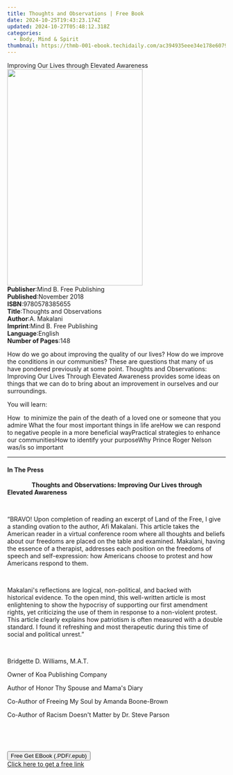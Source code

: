 ```yaml
---
title: Thoughts and Observations | Free Book
date: 2024-10-25T19:43:23.174Z
updated: 2024-10-27T05:48:12.318Z
categories:
  - Body, Mind & Spirit
thumbnail: https://thmb-001-ebook.techidaily.com/ac394935eee34e178e6079a55cd0df8767fbe90cab103fccba9dc771fc3f1d00.jpg
---
```

<main id="book-container">
  <div class="flex flex-col">
    <div class="book-brief flex-1 py-6 px-4 sm:p-6 md:py-10 md:px-8">
      <!-- brief-->
      <div class="book-brief-main">
        Improving Our Lives through Elevated Awareness
      </div>
    </div>
    <div
      class="book-meta-info flex-1 grid gap-4 col-start-1 col-end-3 row-start-1 sm:mb-6 sm:grid-cols-4 lg:gap-6 lg:col-start-2 lg:row-end-6 lg:row-span-6 lg:mb-0"
    >
      <div
        class="book-meta-info-left place-content-center mt-4 p-4 text-sm leading-6 col-start-2 col-span-2 dark:text-slate-400"
      >
        <img
          class="w-full h-500 object-cover rounded-lg sm:h-255 sm:col-span-2 lg:col-span-full"
          src="https://img-001-ebook.techidaily.com/07d980d74d8fd3d7bc12294f77f24d5dc2556288963317bb8cbb4c2dc1e2d836.jpg"
          alt=""
          width="312"
          height="500"
        />
      </div>
      <div
        class="book-meta-info-right mt-2 col-start-1 row-start-2 col-span-3 self-center"
      >
        <!-- meta data  -->
        <div class="flex flex-col px-4 md:px-8">
          <div class="flex-1">
            <strong>Publisher</strong>:<span class="px-2"
              >Mind B. Free Publishing</span
            >
          </div>
          <div class="flex-1">
            <strong>Published</strong>:<span class="px-2">November 2018</span>
          </div>
          <div class="flex-1">
            <strong>ISBN</strong>:<span class="px-2">9780578385655</span>
          </div>
          <div class="flex-1">
            <strong>Title</strong>:<span class="px-2"
              >Thoughts and Observations</span
            >
          </div>
          <div class="flex-1">
            <strong>Author</strong>:<span class="px-2">A. Makalani</span>
          </div>
          <div class="flex-1">
            <strong>Imprint</strong>:<span class="px-2"
              >Mind B. Free Publishing</span
            >
          </div>
          <div class="flex-1">
            <strong>Language</strong>:<span class="px-2">English</span>
          </div>
          <div class="flex-1">
            <strong>Number of Pages</strong>:<span class="px-2">148</span>
          </div>
        </div>
      </div>
    </div>
    <div class="book-description flex-1 py-6 px-4 sm:p-6 md:py-10 md:px-8">
      <div class="book-description-main">
        <div accordion-content="" id="description">
          <p>
            How do we go about improving the quality of our lives? How do we
            improve the conditions in our communities? These are questions that
            many of us have pondered previously at some point. Thoughts and
            Observations: Improving Our Lives Through Elevated Awareness
            provides some ideas on things that we can do to bring about an
            improvement in ourselves and our surroundings.
          </p>
          <p>You will learn:</p>
          How&nbsp; to minimize the pain of the death of a loved one or someone
          that you admire&nbsp;What the four most important things in life
          areHow we can respond to negative people in a more beneficial
          wayPractical strategies to enhance our communitiesHow to identify your
          purposeWhy Prince Roger Nelson was/is so important
        </div>
      </div>
    </div>
    <div class="book-excerpts flex-1 py-6 px-4 sm:p-6 md:py-10 md:px-8">
      <!-- excerpts-->
      <div class="book-excerpts-main">
        <hr />
        <h4 class="placeholder placeholder-heading">
          <span>In The Press</span>
        </h4>
        <p></p>
        <p>
          <strong
            >&nbsp; &nbsp; &nbsp; &nbsp; &nbsp; &nbsp; &nbsp; &nbsp;&nbsp;
            Thoughts and Observations: Improving Our Lives through Elevated
            Awareness</strong
          >
        </p>
        <p>&nbsp;</p>
        <p>
          “BRAVO! Upon completion of reading an excerpt&nbsp;of Land of the
          Free, I give a standing&nbsp;ovation to the author, Afi Makalani. This
          article takes the American reader in a virtual conference room where
          all thoughts and beliefs about our freedoms are placed on the
          table&nbsp;and examined. Makalani, having the essence of a therapist,
          addresses each position on the freedoms of speech and self-expression:
          how Americans&nbsp;choose to protest&nbsp;and how Americans respond to
          them.&nbsp;
        </p>
        <p>&nbsp;</p>
        <p>
          Makalani's reflections are logical, non-political, and backed with
          historical&nbsp;evidence. To the open mind, this well-written article
          is most enlightening&nbsp;to show the hypocrisy of supporting our
          first amendment rights, yet criticizing the use&nbsp;of them in
          response to a non-violent protest. This article clearly
          explains&nbsp;how patriotism is often measured with a double standard.
          I found it refreshing and most therapeutic during this time of social
          and political unrest.”
        </p>
        <p>&nbsp;</p>
        <p>Bridgette D. Williams, M.A.T.</p>
        <p>Owner of Koa Publishing Company</p>
        <p>Author of Honor Thy Spouse and Mama's Diary</p>
        <p>Co-Author of Freeing My Soul by Amanda Boone-Brown</p>
        <p>Co-Author of Racism Doesn't Matter by Dr. Steve Parson</p>
        <p>&nbsp;</p>
        <p>&nbsp;</p>
        <p></p>
      </div>
    </div>
    <div
      class="book-about-author flex-1 py-6 px-4 sm:p-6 md:py-10 md:px-8"
    ></div>
    <div class="book-free-get flex-1 py-6 px-4 sm:p-6 md:py-10 md:px-8">
      <button
        id="btn-free-get"
        class="bg-blue-500 hover:bg-blue-700 text-white font-bold py-2 px-4 rounded"
      >
        Free Get EBook (.PDF/.epub)
      </button>
      <div id="countdown-display" class="px-2 text-lg mt-2"></div>
      <a
        id="free-link"
        class="hidden bg-blue-500 hover:bg-blue-700 text-white font-bold py-2 px-4 rounded"
        href="https://www.ebooks.com/en-us/book/210518849/thoughts-and-observations/a-makalani/"
        target="_blank"
        >Click here to get a free link</a
      >
    </div>
    <script>
      let countdownTime = 0;
      let countdownInterval = null;
      document
        .getElementById('btn-free-get')
        .addEventListener('click', startCountdown);
      function startCountdown() {
        countdownTime = new Date().getTime() + 60000 * 3;
        countdownInterval = setInterval(updateCountdown, 1000);
        document.getElementById('btn-free-get').disabled = true;
        document
          .getElementById('btn-free-get')
          .classList.add('bg-gray-500', 'cursor-not-allowed');
      }
      function updateCountdown() {
        let currentTime = new Date().getTime();
        let timeLeft = countdownTime - currentTime;
        let secondsLeft = Math.floor(timeLeft / 1000);
        document.getElementById('countdown-display').innerHTML =
          `Remaining time: ${secondsLeft} seconds.`;
        if (secondsLeft <= 0) {
          clearInterval(countdownInterval);
          document.getElementById('btn-free-get').classList.add('hidden');
          document.getElementById('free-link').classList.remove('hidden');
          document.getElementById('countdown-display').innerHTML = '';
        }
      }
    </script>
  </div>
</main>

<ins class="adsbygoogle"
      style="display:block"
      data-ad-client="ca-pub-7571918770474297"
      data-ad-slot="8358498916"
      data-ad-format="auto"
      data-full-width-responsive="true"></ins>
    